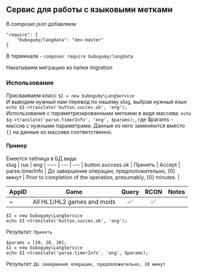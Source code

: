 ## Сервис для работы с языковыми метками

В composer.json добавляем 
````
"require": {
    "bubogumy/langdata": "dev-master"
}
````  
В терминале - ``composer require bubogumy/langdata``  

Накатываем миграцию из папки migration

### Использование

Присваиваем класс ``$I = new bubogumy\LangService``  
И выводим нужный нам перевод по нашему slug, выбрав нужный язык ``echo $I->translate('button.succes.ok', 'eng');``  
Использование с параметризированными метками в виде массива: ``echo $q->translate('parse.timerInfo', 'eng', $params);``, где $params - массив с нужными параметрами. Данные из него заменяются вместо ``{}`` на данные из массива соответственно.

#### Пример
Емеется таблица в БД вида:  
 slug | rus | eng | 
 ---- | --- | --- | 
 button.success.ok | Принять | Accept | 
 parse.timerInfo | До завершения операции, предположительно, {0} минут | Prior to completion of the operation, presumably, {0} minutes. | 


AppID | Game | Query | RCON | Notes
----- | ---- | :---: | :--: | ----
~ | All HL1/HL2 games and mods | :white_check_mark: | :white_check_mark: | 

````
$I = new bubogumy\LangService
echo $I->translate('button.succes.ok', 'eng');
````
Результат: ``Принять``

````
$params = [10, 20, 30];
$I = new bubogumy\LangService
echo $I->translate('parse.timerInfo', 'eng', $params);
````
Результат: ``До завершения операции, предположительно, 10 минут``
